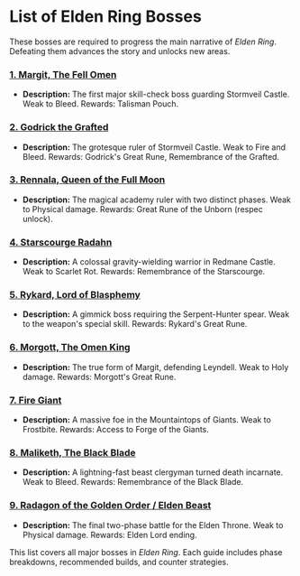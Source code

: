# **List of Elden Ring Bosses**

These bosses are required to progress the main narrative of *Elden Ring*. Defeating them advances the story and unlocks new areas.

### [**1. Margit, The Fell Omen**](Main-Bosses/Margit-The-Fell-Omen.md)
- **Description:** The first major skill-check boss guarding Stormveil Castle. Weak to Bleed. Rewards: Talisman Pouch.

### [**2. Godrick the Grafted**](Main-Bosses/Godrick-The-Grafted.md)
- **Description:** The grotesque ruler of Stormveil Castle. Weak to Fire and Bleed. Rewards: Godrick's Great Rune, Remembrance of the Grafted.

### [**3. Rennala, Queen of the Full Moon**](Main-Bosses/Rennala-Queen-of-the-Full-Moon.md)
- **Description:** The magical academy ruler with two distinct phases. Weak to Physical damage. Rewards: Great Rune of the Unborn (respec unlock).

### [**4. Starscourge Radahn**](Main-Bosses/Starscourge-Radahn.md)
- **Description:** A colossal gravity-wielding warrior in Redmane Castle. Weak to Scarlet Rot. Rewards: Remembrance of the Starscourge.

### [**5. Rykard, Lord of Blasphemy**](Main-Bosses/Rykard-Lord-of-Blasphemy.md)
- **Description:** A gimmick boss requiring the Serpent-Hunter spear. Weak to the weapon's special skill. Rewards: Rykard's Great Rune.

### [**6. Morgott, The Omen King**](Main-Bosses/Morgott-The-Omen-King.md)
- **Description:** The true form of Margit, defending Leyndell. Weak to Holy damage. Rewards: Morgott's Great Rune.

### [**7. Fire Giant**](Main-Bosses/Fire-Giant.md)
- **Description:** A massive foe in the Mountaintops of Giants. Weak to Frostbite. Rewards: Access to Forge of the Giants.

### [**8. Maliketh, The Black Blade**](Main-Bosses/Maliketh-The-Black-Blade.md)
- **Description:** A lightning-fast beast clergyman turned death incarnate. Weak to Bleed. Rewards: Remembrance of the Black Blade.

### [**9. Radagon of the Golden Order / Elden Beast**](Main-Bosses/Radagon-Elden-Beast.md)
- **Description:** The final two-phase battle for the Elden Throne. Weak to Physical damage. Rewards: Elden Lord ending.

This list covers all major bosses in *Elden Ring*. Each guide includes phase breakdowns, recommended builds, and counter strategies.
